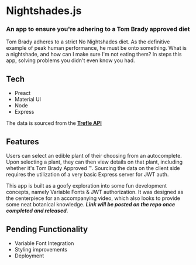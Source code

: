 # Nightshades.js
### An app to ensure you're adhering to a Tom Brady approved diet
Tom Brady adheres to a strict No Nightshades diet. As the definitive example of peak human performance, he must be onto something. What is a nightshade, and how can I make sure I'm not eating them? In steps this app, solving problems you didn't even know you had.

## Tech
- Preact
- Material UI
- Node
- Express 

The data is sourced from the [**Trefle API**](https://trefle.io/)

## Features
Users can select an edible plant of their choosing from an autocomplete. Upon selecting a plant, they can then view details on that plant, including whether it's Tom Brady Approved ™️. Sourcing the data on the client side requires the utilization of a very basic Express server for JWT auth.

This app is built as a goofy exploration into some fun development concepts, namely Variable Fonts & JWT authorization. It was designed as the centerpiece for an accompanying video, which also looks to provide some neat botanical knowledge. ***Link will be posted on the repo once completed and released.***

## Pending Functionality 
- Variable Font Integration
- Styling improvements
- Deployment
